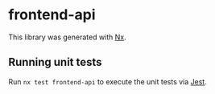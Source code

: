 # frontend-api

This library was generated with [Nx](https://nx.dev).

## Running unit tests

Run `nx test frontend-api` to execute the unit tests via [Jest](https://jestjs.io).

